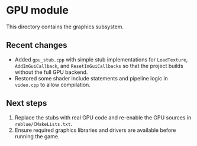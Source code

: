 # GPU module

This directory contains the graphics subsystem.

## Recent changes
- Added `gpu_stub.cpp` with simple stub implementations for `LoadTexture`, `AddImGuiCallback`, and `ResetImGuiCallbacks` so that the project builds without the full GPU backend.
- Restored some shader include statements and pipeline logic in `video.cpp` to allow compilation.

## Next steps
1. Replace the stubs with real GPU code and re-enable the GPU sources in `reblue/CMakeLists.txt`.
2. Ensure required graphics libraries and drivers are available before running the game.

